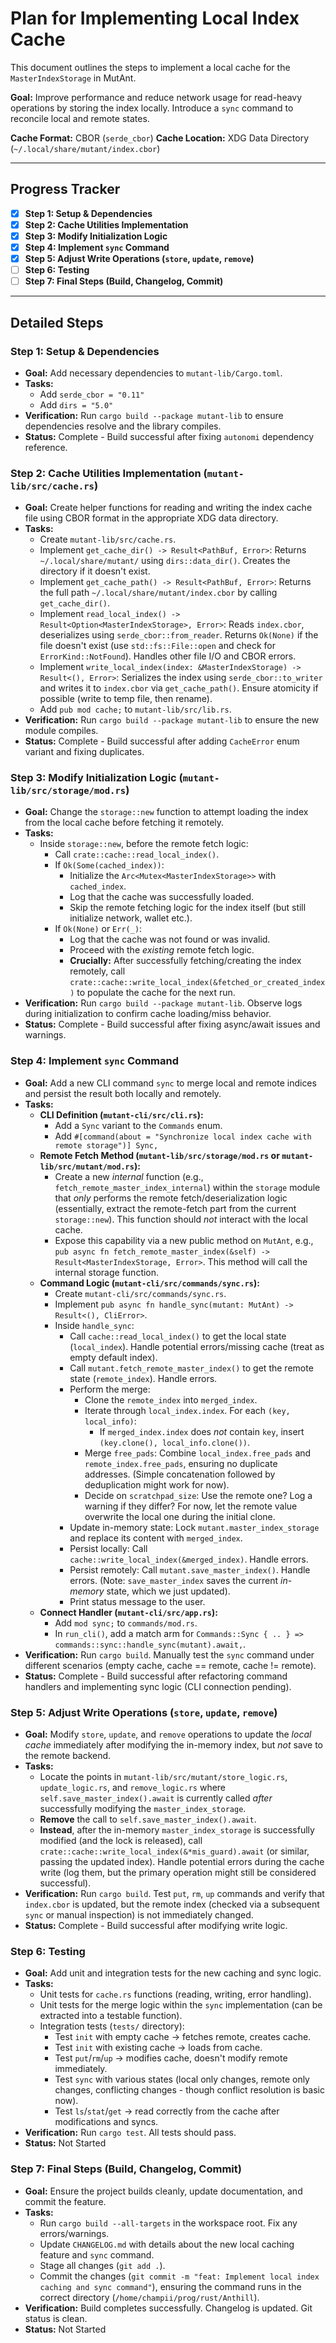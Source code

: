 # Plan for Implementing Local Index Cache

This document outlines the steps to implement a local cache for the `MasterIndexStorage` in MutAnt.

**Goal:** Improve performance and reduce network usage for read-heavy operations by storing the index locally. Introduce a `sync` command to reconcile local and remote states.

**Cache Format:** CBOR (`serde_cbor`)
**Cache Location:** XDG Data Directory (`~/.local/share/mutant/index.cbor`)

---

## Progress Tracker

- [x] **Step 1: Setup & Dependencies**
- [x] **Step 2: Cache Utilities Implementation**
- [x] **Step 3: Modify Initialization Logic**
- [x] **Step 4: Implement `sync` Command**
- [x] **Step 5: Adjust Write Operations (`store`, `update`, `remove`)**
- [ ] **Step 6: Testing**
- [ ] **Step 7: Final Steps (Build, Changelog, Commit)**

---

## Detailed Steps

### Step 1: Setup & Dependencies

*   **Goal:** Add necessary dependencies to `mutant-lib/Cargo.toml`.
*   **Tasks:**
    *   Add `serde_cbor = "0.11"`
    *   Add `dirs = "5.0"`
*   **Verification:** Run `cargo build --package mutant-lib` to ensure dependencies resolve and the library compiles.
*   **Status:** Complete - Build successful after fixing `autonomi` dependency reference.

### Step 2: Cache Utilities Implementation (`mutant-lib/src/cache.rs`)

*   **Goal:** Create helper functions for reading and writing the index cache file using CBOR format in the appropriate XDG data directory.
*   **Tasks:**
    *   Create `mutant-lib/src/cache.rs`.
    *   Implement `get_cache_dir() -> Result<PathBuf, Error>`: Returns `~/.local/share/mutant/` using `dirs::data_dir()`. Creates the directory if it doesn't exist.
    *   Implement `get_cache_path() -> Result<PathBuf, Error>`: Returns the full path `~/.local/share/mutant/index.cbor` by calling `get_cache_dir()`.
    *   Implement `read_local_index() -> Result<Option<MasterIndexStorage>, Error>`: Reads `index.cbor`, deserializes using `serde_cbor::from_reader`. Returns `Ok(None)` if the file doesn't exist (use `std::fs::File::open` and check for `ErrorKind::NotFound`). Handles other file I/O and CBOR errors.
    *   Implement `write_local_index(index: &MasterIndexStorage) -> Result<(), Error>`: Serializes the index using `serde_cbor::to_writer` and writes it to `index.cbor` via `get_cache_path()`. Ensure atomicity if possible (write to temp file, then rename).
    *   Add `pub mod cache;` to `mutant-lib/src/lib.rs`.
*   **Verification:** Run `cargo build --package mutant-lib` to ensure the new module compiles.
*   **Status:** Complete - Build successful after adding `CacheError` enum variant and fixing duplicates.

### Step 3: Modify Initialization Logic (`mutant-lib/src/storage/mod.rs`)

*   **Goal:** Change the `storage::new` function to attempt loading the index from the local cache before fetching it remotely.
*   **Tasks:**
    *   Inside `storage::new`, before the remote fetch logic:
        *   Call `crate::cache::read_local_index()`.
        *   If `Ok(Some(cached_index))`:
            *   Initialize the `Arc<Mutex<MasterIndexStorage>>` with `cached_index`.
            *   Log that the cache was successfully loaded.
            *   Skip the remote fetching logic for the index itself (but still initialize network, wallet etc.).
        *   If `Ok(None)` or `Err(_)`:
            *   Log that the cache was not found or was invalid.
            *   Proceed with the *existing* remote fetch logic.
            *   **Crucially:** After successfully fetching/creating the index remotely, call `crate::cache::write_local_index(&fetched_or_created_index)` to populate the cache for the next run.
*   **Verification:** Run `cargo build --package mutant-lib`. Observe logs during initialization to confirm cache loading/miss behavior.
*   **Status:** Complete - Build successful after fixing async/await issues and warnings.

### Step 4: Implement `sync` Command

*   **Goal:** Add a new CLI command `sync` to merge local and remote indices and persist the result both locally and remotely.
*   **Tasks:**
    *   **CLI Definition (`mutant-cli/src/cli.rs`):**
        *   Add a `Sync` variant to the `Commands` enum.
        *   Add `#[command(about = "Synchronize local index cache with remote storage")] Sync,`
    *   **Remote Fetch Method (`mutant-lib/src/storage/mod.rs` or `mutant-lib/src/mutant/mod.rs`):**
        *   Create a new *internal* function (e.g., `fetch_remote_master_index_internal`) within the `storage` module that *only* performs the remote fetch/deserialization logic (essentially, extract the remote-fetch part from the current `storage::new`). This function should *not* interact with the local cache.
        *   Expose this capability via a new public method on `MutAnt`, e.g., `pub async fn fetch_remote_master_index(&self) -> Result<MasterIndexStorage, Error>`. This method will call the internal storage function.
    *   **Command Logic (`mutant-cli/src/commands/sync.rs`):**
        *   Create `mutant-cli/src/commands/sync.rs`.
        *   Implement `pub async fn handle_sync(mutant: MutAnt) -> Result<(), CliError>`.
        *   Inside `handle_sync`:
            *   Call `cache::read_local_index()` to get the local state (`local_index`). Handle potential errors/missing cache (treat as empty default index).
            *   Call `mutant.fetch_remote_master_index()` to get the remote state (`remote_index`). Handle errors.
            *   Perform the merge:
                *   Clone the `remote_index` into `merged_index`.
                *   Iterate through `local_index.index`. For each `(key, local_info)`:
                    *   If `merged_index.index` does *not* contain `key`, insert `(key.clone(), local_info.clone())`.
                *   Merge `free_pads`: Combine `local_index.free_pads` and `remote_index.free_pads`, ensuring no duplicate addresses. (Simple concatenation followed by deduplication might work for now).
                *   Decide on `scratchpad_size`: Use the remote one? Log a warning if they differ? For now, let the remote value overwrite the local one during the initial clone.
            *   Update in-memory state: Lock `mutant.master_index_storage` and replace its content with `merged_index`.
            *   Persist locally: Call `cache::write_local_index(&merged_index)`. Handle errors.
            *   Persist remotely: Call `mutant.save_master_index()`. Handle errors. (Note: `save_master_index` saves the current *in-memory* state, which we just updated).
            *   Print status message to the user.
    *   **Connect Handler (`mutant-cli/src/app.rs`):**
        *   Add `mod sync;` to `commands/mod.rs`.
        *   In `run_cli()`, add a match arm for `Commands::Sync { .. } => commands::sync::handle_sync(mutant).await,`.
*   **Verification:** Run `cargo build`. Manually test the `sync` command under different scenarios (empty cache, cache == remote, cache != remote).
*   **Status:** Complete - Build successful after refactoring command handlers and implementing sync logic (CLI connection pending).

### Step 5: Adjust Write Operations (`store`, `update`, `remove`)

*   **Goal:** Modify `store`, `update`, and `remove` operations to update the *local cache* immediately after modifying the in-memory index, but *not* save to the remote backend.
*   **Tasks:**
    *   Locate the points in `mutant-lib/src/mutant/store_logic.rs`, `update_logic.rs`, and `remove_logic.rs` where `self.save_master_index().await` is currently called *after* successfully modifying the `master_index_storage`.
    *   **Remove** the call to `self.save_master_index().await`.
    *   **Instead**, after the in-memory `master_index_storage` is successfully modified (and the lock is released), call `crate::cache::write_local_index(&*mis_guard).await` (or similar, passing the updated index). Handle potential errors during the cache write (log them, but the primary operation might still be considered successful).
*   **Verification:** Run `cargo build`. Test `put`, `rm`, `up` commands and verify that `index.cbor` is updated, but the remote index (checked via a subsequent `sync` or manual inspection) is not immediately changed.
*   **Status:** Complete - Build successful after modifying write logic.

### Step 6: Testing

*   **Goal:** Add unit and integration tests for the new caching and sync logic.
*   **Tasks:**
    *   Unit tests for `cache.rs` functions (reading, writing, error handling).
    *   Unit tests for the merge logic within the `sync` implementation (can be extracted into a testable function).
    *   Integration tests (`tests/` directory):
        *   Test `init` with empty cache -> fetches remote, creates cache.
        *   Test `init` with existing cache -> loads from cache.
        *   Test `put`/`rm`/`up` -> modifies cache, doesn't modify remote immediately.
        *   Test `sync` with various states (local only changes, remote only changes, conflicting changes - though conflict resolution is basic now).
        *   Test `ls`/`stat`/`get` -> read correctly from the cache after modifications and syncs.
*   **Verification:** Run `cargo test`. All tests should pass.
*   **Status:** Not Started

### Step 7: Final Steps (Build, Changelog, Commit)

*   **Goal:** Ensure the project builds cleanly, update documentation, and commit the feature.
*   **Tasks:**
    *   Run `cargo build --all-targets` in the workspace root. Fix any errors/warnings.
    *   Update `CHANGELOG.md` with details about the new local caching feature and `sync` command.
    *   Stage all changes (`git add .`).
    *   Commit the changes (`git commit -m "feat: Implement local index caching and sync command"`), ensuring the command runs in the correct directory (`/home/champii/prog/rust/Anthill`).
*   **Verification:** Build completes successfully. Changelog is updated. Git status is clean.
*   **Status:** Not Started 